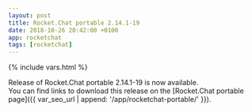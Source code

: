 ```yaml
---
layout: post
title: Rocket.Chat portable 2.14.1-19
date: 2018-10-26 20:42:00 +0100
app: rocketchat
tags: [rocketchat]
---
```

{% include vars.html %}

Release of Rocket.Chat portable 2.14.1-19 is now available.<br />
You can find links to download this release on the [Rocket.Chat portable page]({{ var_seo_url | append: '/app/rocketchat-portable/' }}).